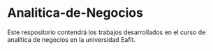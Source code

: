 # Analitica-de-Negocios
Este respositorio contendrá los trabajos desarrollados en el curso de analítica de negocios en la universidad Eafit.
